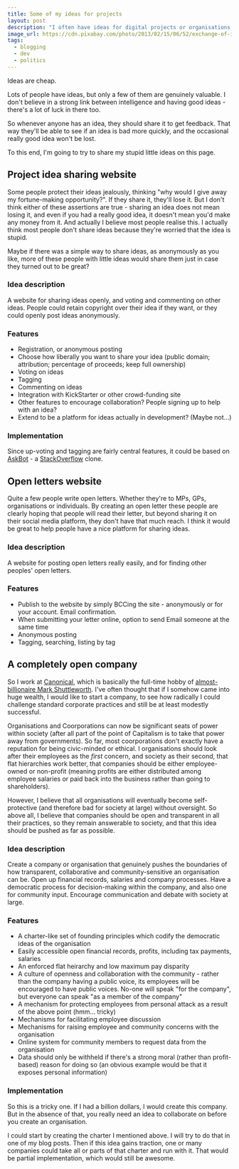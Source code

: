 ```yaml
---
title: Some of my ideas for projects
layout: post
description: "I often have ideas for digital projects or organisations, and I really see no point keeping them secret, so I'm going to start trying to share them here."
image_url: https://cdn.pixabay.com/photo/2013/02/15/06/52/exchange-of-ideas-81822_1280.jpg
tags:
  - blogging
  - dev
  - politics
---
```


Ideas are cheap.

Lots of people have ideas, but only a few of them are genuinely valuable. I don't believe in a strong link between intelligence and having good ideas - there's a lot of luck in there too.

So whenever anyone has an idea, they should share it to get feedback. That way they'll be able to see if an idea is bad more quickly, and the occasional really good idea won't be lost.

To this end, I'm going to try to share my stupid little ideas on this page.

## Project idea sharing website

Some people protect their ideas jealously, thinking "why would I give away my fortune-making opportunity?". If they share it, they'll lose it. But I don't think either of these assertions are true - sharing an idea does not mean losing it, and even if you had a really good idea, it doesn't mean you'd make any money from it. And actually I believe most people realise this. I actually think most people don't share ideas because they're worried that the idea is stupid.

Maybe if there was a simple way to share ideas, as anonymously as you like, more of these people with little ideas would share them just in case they turned out to be great?

### Idea description

A website for sharing ideas openly, and voting and commenting on other ideas. People could retain copyright over their idea if they want, or they could openly post ideas anonymously.

### Features

- Registration, or anonymous posting
- Choose how liberally you want to share your idea (public domain; attribution; percentage of proceeds; keep full ownership)
- Voting on ideas
- Tagging
- Commenting on ideas
- Integration with KickStarter or other crowd-funding site
- Other features to encourage collaboration? People signing up to help with an idea?
- Extend to be a platform for ideas actually in development? (Maybe not...)

### Implementation

Since up-voting and tagging are fairly central features, it could be based on [AskBot](https://askbot.com/) - a [StackOverflow](http://stackoverflow.com/) clone.

## Open letters website

Quite a few people write open letters. Whether they're to MPs, GPs, organisations or individuals. By creating an open letter these people are clearly hoping that people will read their letter, but beyond sharing it on their social media platform, they don't have that much reach. I think it would be great to help people have a nice platform for sharing ideas.

### Idea description

A website for posting open letters really easily, and for finding other peoples' open letters.

### Features

- Publish to the website by simply BCCing the site - anonymously or for your account. Email confirmation.
- When submitting your letter online, option to send Email someone at the same time
- Anonymous posting
- Tagging, searching, listing by tag

## A completely open company

So I work at [Canonical](http://www.canonical.com/), which is basically the full-time hobby of [almost-billionaire Mark Shuttleworth](http://www.markshuttleworth.com/). I've often thought that if I somehow came into huge wealth, I would like to start a company, to see how radically I could challenge standard corporate practices and still be at least modestly successful.

Organisations and Coorporations can now be significant seats of power within society (after all part of the point of Capitalism is to take that power away from governments). So far, most coorporations don't exactly have a reputation for being civic-minded or ethical. I organisations should look after their employees as the *first* concern, and society as their second, that flat hierarchies work better, that companies should be either employee-owned or non-profit (meaning profits are either distributed among employee salaries or paid back into the business rather than going to shareholders).

However, I believe that all organisations will eventually become self-protective (and therefore bad for society at large) without oversight. So above all, I believe that companies should be open and transparent in all their practices, so they remain answerable to society, and that this idea should be pushed as far as possible.

### Idea description

Create a company or organisation that genuinely pushes the boundaries of how transparent, collaborative and community-sensitive an organisation can be. Open up financial records, salaries and company processes. Have a democratic process for decision-making within the company, and also one for community input. Encourage communication and debate with society at large.

### Features

- A charter-like set of founding principles which codify the democratic ideas of the organisation
- Easily accessible open financial records, profits, including tax payments, salaries
- An enforced flat heirarchy and low maximum pay disparity
- A culture of openness and collaboration with the community - rather than the company having a public voice, its employees will be encouraged to have public voices. No-one will speak "for the company", but everyone can speak "as a member of the company"
- A mechanism for protecting employees from personal attack as a result of the above point (hmm... tricky)
- Mechanisms for facilitating employee discussion
- Mechanisms for raising employee and community concerns with the organisation
- Online system for community members to request data from the organisation
- Data should only be withheld if there's a strong moral (rather than profit-based) reason for doing so (an obvious example would be that it exposes personal information)

### Implementation

So this is a tricky one. If I had a billion dollars, I would create this company. But in the absence of that, you really need an idea to collaborate on before you create an organisation.

I could start by creating the charter I mentioned above. I will try to do that in one of my blog posts. Then if this idea gains traction, one or many companies could take all or parts of that charter and run with it. That would be partial implementation, which would still be awesome.
